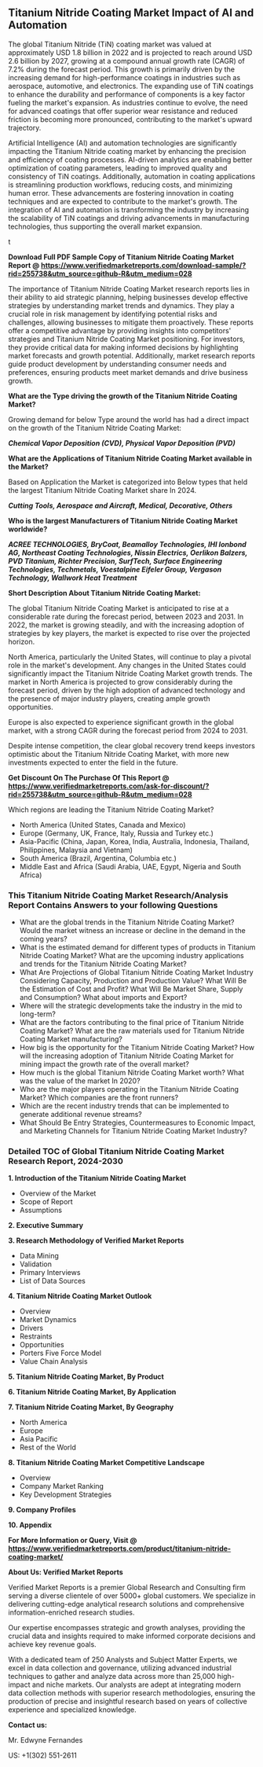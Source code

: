 <h2>Titanium Nitride Coating Market Impact of AI and Automation</h2><p>The global Titanium Nitride (TiN) coating market was valued at approximately USD 1.8 billion in 2022 and is projected to reach around USD 2.6 billion by 2027, growing at a compound annual growth rate (CAGR) of 7.2% during the forecast period. This growth is primarily driven by the increasing demand for high-performance coatings in industries such as aerospace, automotive, and electronics. The expanding use of TiN coatings to enhance the durability and performance of components is a key factor fueling the market's expansion. As industries continue to evolve, the need for advanced coatings that offer superior wear resistance and reduced friction is becoming more pronounced, contributing to the market's upward trajectory.</p><p>Artificial Intelligence (AI) and automation technologies are significantly impacting the Titanium Nitride coating market by enhancing the precision and efficiency of coating processes. AI-driven analytics are enabling better optimization of coating parameters, leading to improved quality and consistency of TiN coatings. Additionally, automation in coating applications is streamlining production workflows, reducing costs, and minimizing human error. These advancements are fostering innovation in coating techniques and are expected to contribute to the market's growth. The integration of AI and automation is transforming the industry by increasing the scalability of TiN coatings and driving advancements in manufacturing technologies, thus supporting the overall market expansion.</p>t</p><p id="" class=""><strong>Download Full PDF Sample Copy of Titanium Nitride Coating Market Report @ <a href="https://www.verifiedmarketreports.com/download-sample/?rid=255738&utm_source=github-R&utm_medium=028" target="_blank">https://www.verifiedmarketreports.com/download-sample/?rid=255738&utm_source=github-R&utm_medium=028</a></strong></p><p>The importance of&nbsp;Titanium Nitride Coating Market research reports lies in their ability to aid strategic planning, helping businesses develop effective strategies by understanding market trends and dynamics. They play a crucial role in risk management by identifying potential risks and challenges, allowing businesses to mitigate them proactively. These reports offer a competitive advantage by providing insights into competitors' strategies and Titanium Nitride Coating Market positioning. For investors, they provide critical data for making informed decisions by highlighting market forecasts and growth potential. Additionally, market research reports guide product development by understanding consumer needs and preferences, ensuring products meet market demands and drive business growth.</p><p><strong>What are the&nbsp;Type driving the growth of the Titanium Nitride Coating Market?</strong></p><p id="" class="">Growing demand for below Type around the world has had a direct impact on the growth of the Titanium Nitride Coating Market:</p><em><strong>Chemical Vapor Deposition (CVD), Physical Vapor Deposition (PVD)</strong></em></p><strong>What are the&nbsp;Applications&nbsp;of Titanium Nitride Coating Market available in the Market?</strong></p><p id="" class="">Based on Application the Market is categorized into Below types that held the largest Titanium Nitride Coating Market share In 2024.</p><em><strong>Cutting Tools, Aerospace and Aircraft, Medical, Decorative, Others</strong></em></p><strong>Who is the largest Manufacturers of Titanium Nitride Coating Market worldwide?</strong></p><p><em><strong>ACREE TECHNOLOGIES, BryCoat, Beamalloy Technologies, IHI Ionbond AG, Northeast Coating Technologies, Nissin Electrics, Oerlikon Balzers, PVD Titanium, Richter Precision, SurfTech, Surface Engineering Technologies, Techmetals, Voestalpine Eifeler Group, Vergason Technology, Wallwork Heat Treatment</strong></em></p><p id="" class=""><strong>Short Description About Titanium Nitride Coating Market:</strong></p><p>The global Titanium Nitride Coating Market is anticipated to rise at a considerable rate during the forecast period, between 2023 and 2031. In 2022, the market is growing steadily, and with the increasing adoption of strategies by key players, the market is expected to rise over the projected horizon.</p><p>North America, particularly the United States, will continue to play a pivotal role in the market's development. Any changes in the United States could significantly impact the Titanium Nitride Coating Market growth trends. The market in North America is projected to grow considerably during the forecast period, driven by the high adoption of advanced technology and the presence of major industry players, creating ample growth opportunities.</p><p>Europe is also expected to experience significant growth in the global market, with a strong CAGR during the forecast period from 2024 to 2031.</p><p>Despite intense competition, the clear global recovery trend keeps investors optimistic about the Titanium Nitride Coating Market, with more new investments expected to enter the field in the future.</p><p id="" class=""><strong>Get Discount On The Purchase Of This Report @ <a href="https://www.verifiedmarketreports.com/ask-for-discount/?rid=255738&utm_source=github-R&utm_medium=028" target="_blank">https://www.verifiedmarketreports.com/ask-for-discount/?rid=255738&utm_source=github-R&utm_medium=028</a></strong></p>Which regions are leading the Titanium Nitride Coating Market?</p><ul><li>North America (United States, Canada and Mexico)</li><li>Europe (Germany, UK, France, Italy, Russia and Turkey etc.)</li><li>Asia-Pacific (China, Japan, Korea, India, Australia, Indonesia, Thailand, Philippines, Malaysia and Vietnam)</li><li>South America (Brazil, Argentina, Columbia etc.)</li><li>Middle East and Africa (Saudi Arabia, UAE, Egypt, Nigeria and South Africa)</li></ul><h3 id="" class="">This Titanium Nitride Coating Market Research/Analysis Report Contains Answers to your following Questions</h3><ul><li>What are the global trends in the Titanium Nitride Coating Market? Would the market witness an increase or decline in the demand in the coming years?</li><li>What is the estimated demand for different types of products in Titanium Nitride Coating Market? What are the upcoming industry applications and trends for the Titanium Nitride Coating Market?</li><li>What Are Projections of Global Titanium Nitride Coating Market Industry Considering Capacity, Production and Production Value? What Will Be the Estimation of Cost and Profit? What Will Be Market Share, Supply and Consumption? What about imports and Export?</li><li>Where will the strategic developments take the industry in the mid to long-term?</li><li>What are the factors contributing to the final price of Titanium Nitride Coating Market? What are the raw materials used for Titanium Nitride Coating Market manufacturing?</li><li>How big is the opportunity for the Titanium Nitride Coating Market? How will the increasing adoption of Titanium Nitride Coating Market for mining impact the growth rate of the overall market?</li><li>How much is the global Titanium Nitride Coating Market worth? What was the value of the market In 2020?</li><li>Who are the major players operating in the Titanium Nitride Coating Market? Which companies are the front runners?</li><li>Which are the recent industry trends that can be implemented to generate additional revenue streams?</li><li>What Should Be Entry Strategies, Countermeasures to Economic Impact, and Marketing Channels for Titanium Nitride Coating Market Industry?</li></ul><h3 id="" class="">Detailed TOC of Global Titanium Nitride Coating Market Research Report, 2024-2030</h3><p id="" class=""><strong>1. Introduction of the Titanium Nitride Coating Market</strong></p><ul><li>Overview of the Market</li><li>Scope of Report</li><li>Assumptions</li></ul><p id="" class=""><strong>2. Executive Summary</strong></p><p id="" class=""><strong>3. Research Methodology of Verified Market Reports</strong></p><ul><li>Data Mining</li><li>Validation</li><li>Primary Interviews</li><li>List of Data Sources</li></ul><p id="" class=""><strong>4. Titanium Nitride Coating Market Outlook</strong></p><ul><li>Overview</li><li>Market Dynamics</li><li>Drivers</li><li>Restraints</li><li>Opportunities</li><li>Porters Five Force Model</li><li>Value Chain Analysis</li></ul><p id="" class=""><strong>5. Titanium Nitride Coating Market, By Product</strong></p><p id="" class=""><strong>6. Titanium Nitride Coating Market, By Application</strong></p><p id="" class=""><strong>7. Titanium Nitride Coating Market, By Geography</strong></p><ul><li>North America</li><li>Europe</li><li>Asia Pacific</li><li>Rest of the World</li></ul><p id="" class=""><strong>8. Titanium Nitride Coating Market Competitive Landscape</strong></p><ul><li>Overview</li><li>Company Market Ranking</li><li>Key Development Strategies</li></ul><p id="" class=""><strong>9. Company Profiles</strong></p><p id="" class=""><strong>10. Appendix</strong></p><p id="" class=""><strong>For More Information or Query, Visit @ <a href="https://www.verifiedmarketreports.com/product/titanium-nitride-coating-market/" target="_blank">https://www.verifiedmarketreports.com/product/titanium-nitride-coating-market/</a></strong></p><p id="" class=""><strong>About Us: Verified Market Reports</strong></p><p id="" class="">Verified Market Reports is a premier Global Research and Consulting firm serving a diverse clientele of over 5000+ global customers. We specialize in delivering cutting-edge analytical research solutions and comprehensive information-enriched research studies.</p><p id="" class="">Our expertise encompasses strategic and growth analyses, providing the crucial data and insights required to make informed corporate decisions and achieve key revenue goals.</p><p id="" class="">With a dedicated team of 250 Analysts and Subject Matter Experts, we excel in data collection and governance, utilizing advanced industrial techniques to gather and analyze data across more than 25,000 high-impact and niche markets. Our analysts are adept at integrating modern data collection methods with superior research methodologies, ensuring the production of precise and insightful research based on years of collective experience and specialized knowledge.</p><p id="" class=""><strong>Contact us:</strong></p><p id="" class="">Mr. Edwyne Fernandes</p><p id="" class="">US: +1(302) 551-2611</p>
